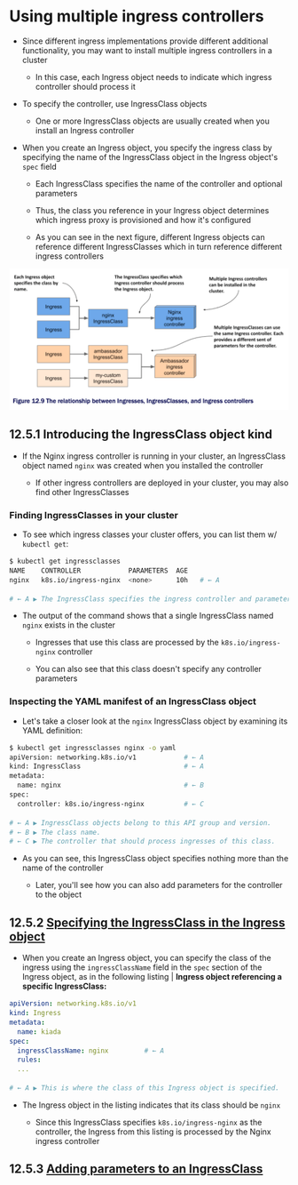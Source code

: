 # Using multiple ingress controllers

* Since different ingress implementations provide different additional functionality, you may want to install multiple ingress controllers in a cluster

  * In this case, each Ingress object needs to indicate which ingress controller should process it

* To specify the controller, use IngressClass objects

  * One or more IngressClass objects are usually created when you install an Ingress controller

* When you create an Ingress object, you specify the ingress class by specifying the name of the IngressClass object in the Ingress object's `spec` field

  * Each IngressClass specifies the name of the controller and optional parameters

  * Thus, the class you reference in your Ingress object determines which ingress proxy is provisioned and how it's configured

  * As you can see in the next figure, different Ingress objects can reference different IngressClasses which in turn reference different ingress controllers

![Fig. 1 The relationship between Ingresses, IngressClasses, and Ingress controllers](../../../../img/kubernetes-in-action.demo/chpt12/use-multiple-ingress-controllers/diag01.png)

## 12.5.1 Introducing the IngressClass object kind

* If the Nginx ingress controller is running in your cluster, an IngressClass object named `nginx` was created when you installed the controller

  * If other ingress controllers are deployed in your cluster, you may also find other IngressClasses

### Finding IngressClasses in your cluster

* To see which ingress classes your cluster offers, you can list them w/ `kubectl get`:

```zsh
$ kubectl get ingressclasses
NAME    CONTROLLER            PARAMETERS  AGE
nginx   k8s.io/ingress-nginx  <none>      10h   # ← A

# ← A ▶︎ The IngressClass specifies the ingress controller and parameters passed to it.
```

* The output of the command shows that a single IngressClass named `nginx` exists in the cluster

  * Ingresses that use this class are processed by the `k8s.io/ingress-nginx` controller

  * You can also see that this class doesn't specify any controller parameters

### Inspecting the YAML manifest of an IngressClass object

* Let's take a closer look at the `nginx` IngressClass object by examining its YAML definition:

```zsh
$ kubectl get ingressclasses nginx -o yaml
apiVersion: networking.k8s.io/v1            # ← A
kind: IngressClass                          # ← A
metadata:
  name: nginx                               # ← B
spec:
  controller: k8s.io/ingress-nginx          # ← C

# ← A ▶︎ IngressClass objects belong to this API group and version.
# ← B ▶︎ The class name.
# ← C ▶︎ The controller that should process ingresses of this class.
```

* As you can see, this IngressClass object specifies nothing more than the name of the controller

  * Later, you'll see how you can also add parameters for the controller to the object

## 12.5.2 [Specifying the IngressClass in the Ingress object](specify-ingressclass-in-ingress-object/README.md)

* When you create an Ingress object, you can specify the class of the ingress using the `ingressClassName` field in the `spec` section of the Ingress object, as in the following listing | **Ingress object referencing a specific IngressClass:**

```yaml
apiVersion: networking.k8s.io/v1
kind: Ingress
metadata:
  name: kiada
spec:
  ingressClassName: nginx         # ← A
  rules:
  ...

# ← A ▶︎ This is where the class of this Ingress object is specified.
```

* The Ingress object in the listing indicates that its class should be `nginx`

  * Since this IngressClass specifies `k8s.io/ingress-nginx` as the controller, the Ingress from this listing is processed by the Nginx ingress controller

## 12.5.3 [Adding parameters to an IngressClass](add-parameters-to-an-ingressclass/README.md)